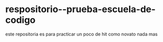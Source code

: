# respositorio--prueba-escuela-de-codigo
este repositoria es para practicar un poco de hit como novato
nada mas
